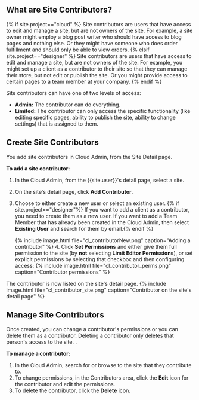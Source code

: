## What are Site Contributors?
{% if site.project=="cloud" %}
Site contributors are users that have access to edit and manage a site, but are not owners of the site. For example, a site owner might employ a blog post writer who should have access to blog pages and nothing else. Or they might have someone who does order fulfillment and should only be able to view orders.
{% elsif site.project=="designer" %}
Site contributors are users that have access to edit and manage a site, but are not owners of the site. For example, you might set up a client as a contributor to their site so that they can manage their store, but not edit or publish the site. Or you might provide access to certain pages to a team member at your company.
{% endif %}

Site contributors can have one of two levels of access:
* **Admin:** The contributor can do everything.
* **Limited:** The contributor can only access the specific functionality (like editing specific pages, ability to publish the site, ability to change settings) that is assigned to them.

## Create Site Contributors
You add site contributors in Cloud Admin, from the Site Detail page.

**To add a site contributor:**
1. In the Cloud Admin, from the {{site.user}}'s detail page, select a site.
2. On the site's detail page, click **Add Contributor**.
3. Choose to either create a new user or select an existing user. {% if site.project=="designer"%} If you want to add a client as a contributor, you need to create them as a new user. If you want to add a Team Member that has already been created in the Cloud Admin, then select **Existing User** and search for them by email.{% endif %}

   {% include image.html file="cl_contributorNew.png" caption="Adding a contributor" %}
​4. Click **Set Permissions** and either give them full permission to the site (by **not** selecting **Limit Editor Permissions**), or set explicit permissions by selecting that checkbox and then configuring access:
   {% include image.html file="cl_contributor_perms.png" caption="Contributor permissions" %}

The contributor is now listed on the site's detail page.
{% include image.html file="cl_contributor_site.png" caption="Contributor on the site's detail page" %}

## Manage Site Contributors
Once created, you can change a contributor's permissions or you can delete them as a contributor. Deleting a contributor only deletes that person's access to the site. .

**To manage a contributor:**
1. In the Cloud Admin, search for or browse to the site that they contribute to.
2. To change permissions, in the Contributors area, click the **Edit** icon for the contributor and edit the permissions.
3. To delete the contributor, click the **Delete** icon.



